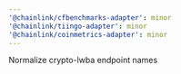 ```yaml
---
'@chainlink/cfbenchmarks-adapter': minor
'@chainlink/tiingo-adapter': minor
'@chainlink/coinmetrics-adapter': minor
---
```


Normalize crypto-lwba endpoint names
